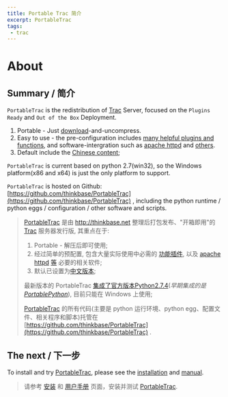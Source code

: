 ```yaml
---
title: Portable Trac 简介
excerpt: PortableTrac
tags:
 - trac
---
```


# About

## Summary / 简介

`PortableTrac` is the redistribution of [Trac](http://trac.edgewall.org/) Server, focused on the `Plugins Ready` and `Out of the Box` Deployment.

1. Portable - Just [download](https://github.com/thinkbase/PortableTrac/archive/master.zip)-and-uncompress.
2. Easy to use - the pre-configuration includes [many helpful plugins and functions](https://github.com/thinkbase/PortableTrac/tree/master/trac/Lib/site-packages), and software-intergration such as [apache httpd](https://github.com/thinkbase/PortableTrac/tree/master/httpd) and [others](https://github.com/thinkbase/PortableTrac/tree/master/bin).
3. Default include the [Chinese content](http://www.thinkbase.net/trac/wiki/ZhWikiStart);

`PortableTrac` is current based on python 2.7(win32), so the Windows platform(x86 and x64) is just the only platform to support.

`PortableTrac` is hosted on Github: [https://github.com/thinkbase/PortableTrac](https://github.com/thinkbase/PortableTrac) , including the python runtime / python eggs / configuration / other software and scripts.

> [PortableTrac](https://github.com/thinkbase/PortableTrac) 是由 http://thinkbase.net 整理后打包发布、"开箱即用"的 [Trac](http://trac.edgewall.org/) 服务器发行版, 其重点在于:
>
> 1. Portable - 解压后即可使用;
> 2. 经过简单的预配置, 包含大量实际使用中必需的 [功能插件](https://github.com/thinkbase/PortableTrac/tree/master/trac/Lib/site-packages), 以及 [apache httpd](https://github.com/thinkbase/PortableTrac/tree/master/httpd) [等](https://github.com/thinkbase/PortableTrac/tree/master/bin) 必要的相关软件;
> 3. 默认已设置为[中文版本](http://www.thinkbase.net/trac/wiki/ZhWikiStart);
>
> 最新版本的 PortableTrac [集成了官方版本Python2.7.4](https://github.com/thinkbase/PortableTrac/commit/38d4fab2e41861a9a620d3d3df0b23e92a6c178e)(*早期集成的是 [PortablePython](http://www.portablepython.com/)*), 目前只能在 Windows 上使用;
>
> [PortableTrac](http://www.thinkbase.net/main/wiki/PortableTrac) 的所有代码(主要是 python 运行环境、python egg、配置文件、相关程序和脚本)托管在 [https://github.com/thinkbase/PortableTrac](https://github.com/thinkbase/PortableTrac) .



## The next / 下一步

To install and try [PortableTrac](.), please see the [installation](./install.html) and [manual](./manual.html).

> 请参考 [安装](./install.html) 和 [用户手册](./manual.html) 页面，安装并测试 [PortableTrac](.).
